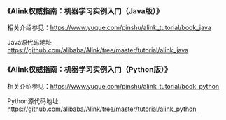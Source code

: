 
### 《Alink权威指南：机器学习实例入门（Java版）》


相关介绍参见：https://www.yuque.com/pinshu/alink_tutorial/book_java

Java源代码地址 https://github.com/alibaba/Alink/tree/master/tutorial/alink_java


### 《Alink权威指南：机器学习实例入门（Python版）》


相关介绍参见：https://www.yuque.com/pinshu/alink_tutorial/book_python

Python源代码地址 https://github.com/alibaba/Alink/tree/master/tutorial/alink_python


